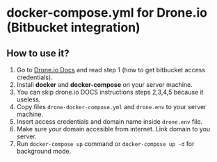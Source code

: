 # docker-compose.yml for Drone.io (Bitbucket integration)

## How to use it?

1. Go to [Drone.io Docs](https://docs.drone.io/server/provider/bitbucket-cloud/) and read step 1 (how to get bitbucket access credentials).
2. Install **docker** and **docker-compose** on your server machine.
3. You can skip drone.io DOCS instructions steps 2,3,4,5 because it useless.
4. Copy files `drone-docker-compose.yml` and `drone.env` to your server machine.
5. Insert access credentials and domain name inside `drone.env` file.
6. Make sure your domain accesible from internet. Link domain to you server.
6. Run `docker-compose up` command or `docker-compose up -d` for background mode.
